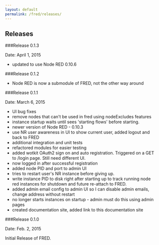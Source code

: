 ```yaml
---
layout: default
permalink: /fred/releases/
---
```

## Releases

###Release 0.1.3

Date: April 1, 2015

- updated to use Node RED 0.10.6

###Release 0.1.2
- Node RED is now a submodule of FRED, not the other way around

###Release 0.1.1

Date: March 6, 2015

- UI bug fixes
- remove nodes that can't be used in fred using nodeExcludes features
- instance startup waits until sees 'starting flows' before starting.
- newer version of Node RED - 0.10.3
- use NR user awareness in UI to show current user, added logout and back to FRED
- additional integration and unit tests
- refactored modules for easier testing
- added wotkit OAuth2 sign on and auto registration. Triggered on a GET to /login page. Still need different UI.
- now logged in after successful registration
- added node PID and port to admin UI
- tries to restart user's NR instance before giving up.
- write instance PID to disk right after starting up to track running node red instances for shutdown and future re-attach to FRED.
- added admin email config to admin UI so I can disable admin emails, change address without restart
- no longer starts instances on startup - admin must do this using admin pages
- created documentation site, added link to this documentation site

###Release 0.1.0

Date: Feb. 2, 2015

Initial Release of FRED.
